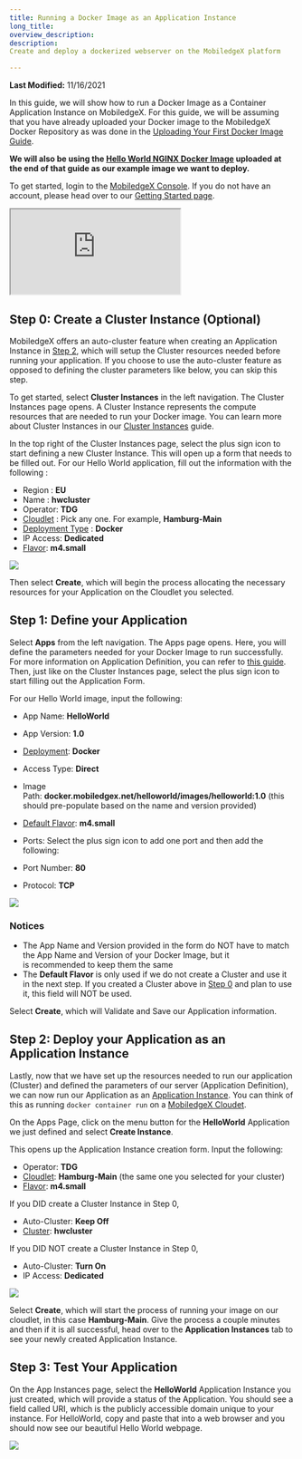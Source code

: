 ```yaml
---
title: Running a Docker Image as an Application Instance
long_title:
overview_description:
description:
Create and deploy a dockerized webserver on the MobiledgeX platform

---
```


**Last Modified:** 11/16/2021

In this guide, we will show how to run a Docker Image as a Container Application Instance on MobiledgeX. For this guide, we will be assuming that you have already uploaded your Docker image to the MobiledgeX Docker Repository as was done in the [Uploading Your First Docker Image Guide](https://dev-publish.mobiledgex.com/deployments/application-deployment-guides/hello-world/running-your-first-docker-image).

**We will also be using the [Hello World NGINX Docker Image](https://dev-publish.mobiledgex.com/deployments/application-deployment-guides/hello-world/running-your-first-docker-image#step-3-uploading-your-docker-image-to-mobiledgex) uploaded at the end of that guide as our example image we want to deploy.**

To get started, login to the [MobiledgeX Console](https://console.mobiledgex.net/). If you do not have an account, please head over to our [Getting Started page](https://dev-publish.mobiledgex.com/deployments/application-deployment-guides/hello-world/(/getting-started)).
<div class="embed-responsive embed-responsive-16by9">
<!-- Youtube and Video -->
<iframe class="embed-responsive-item" src="https://www.youtube-nocookie.com/embed/Kz-BjfnTxU8" ...>
</iframe>
</div>

## Step 0: Create a Cluster Instance (Optional)

MobiledgeX offers an auto-cluster feature when creating an Application Instance in [Step 2](https://dev-publish.mobiledgex.com/deployments/application-deployment-guides/hello-world/running-your-first-docker-image#step-2-deploy-your-application-as-an-application-instance), which will setup the Cluster resources needed before running your application. If you choose to use the auto-cluster feature as opposed to defining the cluster parameters like below, you can skip this step.

To get started, select **Cluster Instances** in the left navigation. The Cluster Instances page opens. A Cluster Instance represents the compute resources that are needed to run your Docker image. You can learn more about Cluster Instances in our [Cluster Instances](https://dev-publish.mobiledgex.com/deployments/deployment-workflow/clusters) guide.

In the top right of the Cluster Instances page, select the plus sign icon to start defining a new Cluster Instance. This will open up a form that needs to be filled out. For our Hello World application, fill out the information with the following :

- Region : **EU**
- Name : **hwcluster**
- Operator: **TDG**
- [Cloudlet](https://dev-publish.mobiledgex.com/deployments/deployment-workflow/cloudlets) : Pick any one. For example, **Hamburg-Main**
- [Deployment Type](https://dev-publish.mobiledgex.com/deployments/deployment-workflow/supported-apps-types) : **Docker**
- IP Access: **Dedicated**
- [Flavor](https://dev-publish.mobiledgex.com/deployments/deployment-workflow/flavors): **m4.small**

![](/assets/developer-ui-guide/create-cluster.png "")

Then select **Create**, which will begin the process allocating the necessary resources for your Application on the Cloudlet you selected.

## Step 1: Define your Application

Select **Apps** from the left navigation. The Apps page opens. Here, you will define the parameters needed for your Docker Image to run successfully. For more information on Application Definition, you can refer to [this guide](https://dev-publish.mobiledgex.com/deployments/deployment-workflow/app-definition). Then, just like on the Cluster Instances page, select the plus sign icon to start filling out the Application Form.

For our Hello World image, input the following:

- App Name: **HelloWorld**
- App Version: **1.0**
- [Deployment](https://dev-publish.mobiledgex.com/deployments/deployment-workflow/supported-apps-types): **Docker**
- Access Type: **Direct**
- Image Path: **docker.mobiledgex.net/helloworld/images/helloworld:1.0** (this should pre-populate based on the name and version provided)
- [Default Flavor](https://dev-publish.mobiledgex.com/deployments/deployment-workflow/flavors): **m4.small**
- Ports: Select the plus sign icon to add one port and then add the following:

- Port Number: **80**
- Protocol: **TCP**

</li>

![](/assets/create_app.png "")

### Notices

- The App Name and Version provided in the form do NOT have to match the App Name and Version of your Docker Image, but it is recommended to keep them the same
- The **Default Flavor** is only used if we do not create a Cluster and use it in the next step. If you created a Cluster above in [Step 0](https://dev-publish.mobiledgex.com/deployments/application-deployment-guides/hello-world/running-your-first-docker-image#step-0-create-a-cluster-instance-optional) and plan to use it, this field will NOT be used.

Select **Create**, which will Validate and Save our Application information.

## Step 2: Deploy your Application as an Application Instance

Lastly, now that we have set up the resources needed to run our application (Cluster) and defined the parameters of our server (Application Definition), we can now run our Application as an [Application Instance](https://dev-publish.mobiledgex.com/deployments/deployment-workflow/app-instances). You can think of this as running `docker container run` on a [MobiledgeX Cloudet](https://dev-publish.mobiledgex.com/deployments/deployment-workflow/cloudlets).

On the Apps Page, click on the menu button for the **HelloWorld** Application we just defined and select **Create Instance**.

This opens up the Application Instance creation form. Input the following:

- Operator: **TDG**
- [Cloudlet](https://dev-publish.mobiledgex.com/deployments/deployment-workflow/cloudlets): **Hamburg-Main** (the same one you selected for your cluster)
- [Flavor](https://dev-publish.mobiledgex.com/deployments/deployment-workflow/flavors): **m4.small**

If you DID create a Cluster Instance in Step 0,

- Auto-Cluster: **Keep Off**
- [Cluster](https://dev-publish.mobiledgex.com/deployments/deployment-workflow/clusters): **hwcluster**

If you DID NOT create a Cluster Instance in Step 0,

- Auto-Cluster: **Turn On**
- IP Access: **Dedicated**

![](/assets/create_app_inst.png "")

Select **Create**, which will start the process of running your image on our cloudlet, in this case **Hamburg-Main**. Give the process a couple minutes and then if it is all successful, head over to the **Application Instances** tab to see your newly created Application Instance.

## Step 3: Test Your Application

On the App Instances page, select the **HelloWorld** Application Instance you just created, which will provide a status of the Application. You should see a field called URI, which is the publicly accessible domain unique to your instance. For HelloWorld, copy and paste that into a web browser and you should now see our beautiful Hello World webpage.

![](/assets/exampleinstance.png "")

